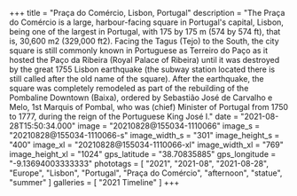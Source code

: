 +++
title = "Praça do Comércio, Lisbon, Portugal"
description = "The Praça do Comércio is a large, harbour-facing square in Portugal's capital, Lisbon, being one of the largest in Portugal, with 175 by 175 m (574 by 574 ft), that is, 30,600 m2 (329,000 ft2). Facing the Tagus (Tejo) to the South, the city square is still commonly known in Portuguese as Terreiro do Paço as it hosted the Paço da Ribeira (Royal Palace of Ribeira) until it was destroyed by the great 1755 Lisbon earthquake (the subway station located there is still called after the old name of the square). After the earthquake, the square was completely remodeled as part of the rebuilding of the Pombaline Downtown (Baixa), ordered by Sebastião José de Carvalho e Melo, 1st Marquis of Pombal, who was (chief) Minister of Portugal from 1750 to 1777, during the reign of the Portuguese King José I."
date = "2021-08-28T15:50:34.000"
image = "20210828@155034-1110066"
image_s = "20210828@155034-1110066-s"
image_width_s = "301"
image_height_s = "400"
image_xl = "20210828@155034-1110066-xl"
image_width_xl = "769"
image_height_xl = "1024"
gps_latitude = "38.70835885"
gps_longitude = "-9.13694003333333"
phototags = [ "2021", "2021-08", "2021-08-28", "Europe", "Lisbon", "Portugal", "Praça do Comércio", "afternoon", "statue", "summer" ]
galleries = [ "2021 Timeline" ]
+++
